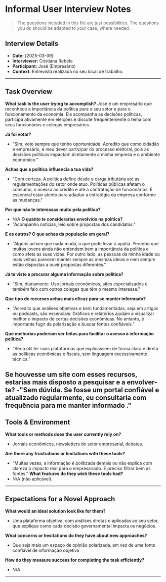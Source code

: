 # Informal User Interview Notes 

> 	The questions included in this file are just possibilities. The questions you do should be adapted to your case, where needed.

## Interview Details 
- **Date:** [2025-03-09] 
- **Interviewer:** Cristiana Rebelo 
- **Participant:** José (Empresário)
- **Context:**  Entrevista realizada no seu local de trabalho.
- --- 
## Task Overview 

 **What task is the user trying to accomplish?** 
José é um empresário que reconhece a importância da política para o seu setor e para o funcionamento da economia. Ele acompanha as decisões políticas, participa ativamente em eleições e discute frequentemente o tema com seus funcionários e colegas empresários.


**Já foi votar?** 
- "Sim, voto sempre que tenho oportunidade. Acredito que como cidadão e empresário, é meu dever participar do processo eleitoral, pois as decisões políticas impactam diretamente a minha empresa e o ambiente económico."

**Achas que a política influencia a tua vida?** 
- "Com certeza. A política define desde a carga tributária até as regulamentações do setor onde atuo. Políticas públicas afetam o consumo, o acesso ao crédito e até a contratação de funcionários. É essencial estar atento para adaptar a estratégia da empresa conforme as mudanças."

**Por que não te interessas muito pela política?**
- N/A
**O quanto te considerarias envolvido na política?**
- "Acompanho notícias, leio sobre propostas dos candidatos."

**E os outros? O que achas da população em geral?**
- "Alguns acham que nada muda, o que pode levar à apatia. Percebo que muitos jovens ainda não entendem bem a importância da política e como afeta as suas vidas. Por outro lado, as pessoas da minha idade ou mais velhas parecem manter sempre as mesmas ideias e nem sempre estão dispostas a ouvir propostas diferentes."

**Já te viste a procurar alguma informação sobre política?**
- "Sim, diariamente. Uso jornais econômicos, sites especializados e também falo com outros colegas que têm o mesmo interesse."

**Que tipo de recursos achas mais eficaz para se manter informado?**
- "Acredito que análises objetivas e bem fundamentadas, seja em artigos ou podcasts, são essenciais. Gráficos e relatórios ajudam a visualizar melhor o impacto de certas decisões econômicas. No entanto, é importante fugir da polarização e buscar fontes confiáveis."

**Que melhorias poderiam ser feitas para facilitar o acesso à informação política?**
- "Seria útil ter mais plataformas que explicassem de forma clara e direta as políticas econômicas e fiscais, sem linguagem excessivamente técnica."

**Se houvesse um site com esses recursos, estarias mais disposto a pesquisar e a envolver-te?**
-"Sem dúvida. Se fosse um portal confiável e atualizado regularmente, eu consultaria com frequência para me manter informado ."
---- 
## Tools & Environment 
**What tools or methods does the user currently rely on?** 
- Jornais econômicos, newsletters do setor empresarial, debates.

**Are there any frustrations or limitations with these tools?** 
- "Muitas vezes, a informação é politizada demais ou não explica com clareza o impacto real para o empresariado. É preciso filtrar bem as fontes."
**What features do they wish these tools had?** 
- N/A (não aplicável).
--- 
## Expectations for a Novel Approach 

**What would an ideal solution look like for them?** 
- Uma plataforma objetiva, com análises diretas e aplicadas ao seu setor, que explique como cada decisão governamental impacta os negócios. 

**What concerns or hesitations do they have about new approaches?** 
- Que seja mais um espaço de opinião polarizada, em vez de uma fonte confiável de informação objetiva

**How do they measure success for completing the task efficiently?** 
- N/A 

--- 
